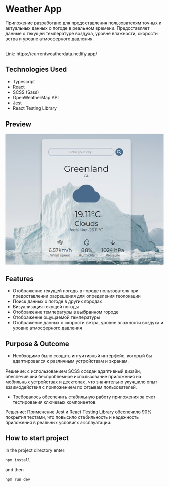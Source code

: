 # Weather App

Приложение разработано для предоставления пользователям точных и актуальных данных о погоде в реальном времени. Предоставляет данные о текущей температуре воздуха, уровне влажности, скорости ветра и уровне атмосферного давления.

<br />
Link: https://currentweatherdata.netlify.app/

## Technologies Used

- Typescript
- React
- SCSS (Sass)
- OpenWeatherMap API
- Jest
- React Testing Library

## Preview

<img src="./src/assets/weatherapppreview.PNG" alt="preview">

## Features

- Отображение текущей погоды в городе пользователя при предоставлении разрешения для определения геолокации
- Поиск данных о погоде в других городах
- Визуализация текущей погоды
- Отображение температуры в выбранном городе
- Отображение ощущаемой температуры
- Отображение данных о скорости ветра, уровне влажности воздуха и уровне атмосферного давления

## Purpose & Outcome

- Необходимо было создать интуитивный интерфейс, который бы адаптировался к различным устройствам и экранам.

Решение: с использованием SCSS создан адаптивный дизайн, обеспечивший беспроблемное использование приложения на мобильных устройствах и десктопах, что значительно улучшило опыт взаимодействия с приложением по отзывам пользователей.

- Требовалось обеспечить стабильную работу приложения за счет тестирования ключевых компонентов.

Решение: Применение Jest и React Testing Library обеспечило 90% покрытия тестами, что повысило стабильность и надежность приложения в реальных условиях эксплуатации.

## How to start project

in the project directory enter:

```js
npm install
```

and then

```js
npm run dev
```
